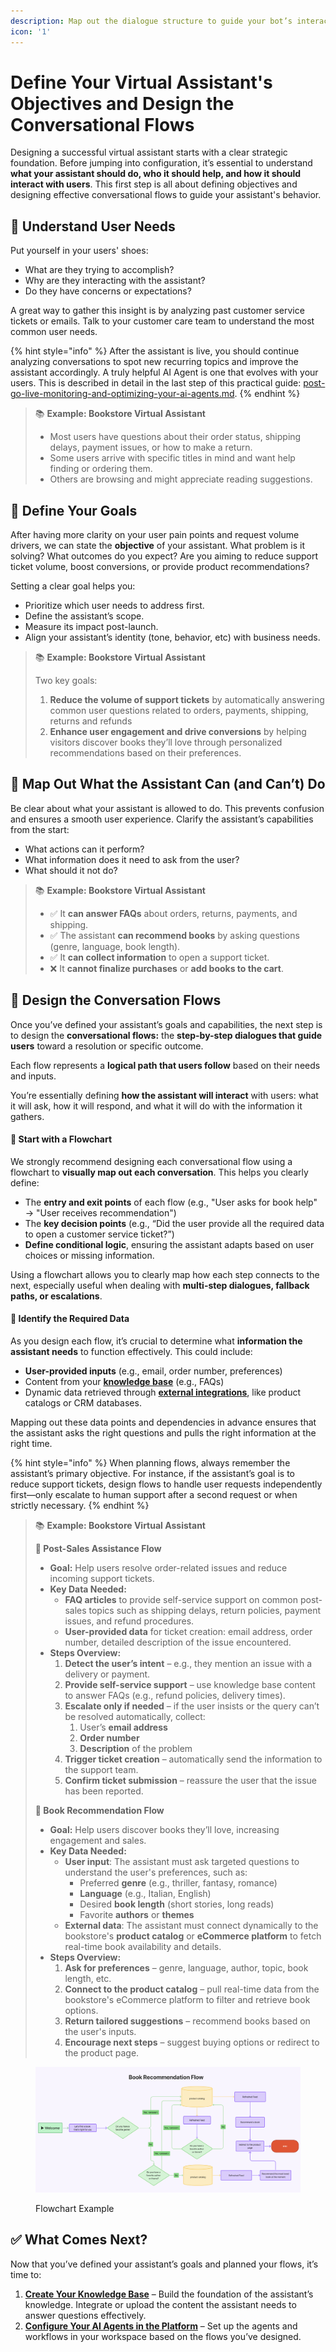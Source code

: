 ```yaml
---
description: Map out the dialogue structure to guide your bot’s interactions.
icon: '1'
---
```


# Define Your Virtual Assistant's Objectives and Design the Conversational Flows

Designing a successful virtual assistant starts with a clear strategic foundation. Before jumping into configuration, it’s essential to understand **what your assistant should do, who it should help, and how it should interact with users**. This first step is all about defining objectives and designing effective conversational flows to guide your assistant's behavior.

## 👤 Understand User Needs

Put yourself in your users' shoes:

* What are they trying to accomplish?
* Why are they interacting with the assistant?
* Do they have concerns or expectations?

A great way to gather this insight is by analyzing past customer service tickets or emails. Talk to your customer care team to understand the most common user needs.

{% hint style="info" %}
After the assistant is live, you should continue analyzing conversations to spot new recurring topics and improve the assistant accordingly. A truly helpful AI Agent is one that evolves with your users. This is described in detail in the last step of this practical guide: [post-go-live-monitoring-and-optimizing-your-ai-agents.md](post-go-live-monitoring-and-optimizing-your-ai-agents.md "mention").&#x20;
{% endhint %}

> 📚 **Example: Bookstore Virtual Assistant**&#x20;
>
> * Most users have questions about their order status, shipping delays, payment issues, or how to make a return.
> * Some users arrive with specific titles in mind and want help finding or ordering them.&#x20;
> * Others are browsing and might appreciate reading suggestions.

## 🎯 Define Your Goals

After having more clarity on your user pain points and request volume drivers, we can state the **objective** of your assistant. What problem is it solving? What outcomes do you expect? Are you aiming to reduce support ticket volume, boost conversions, or provide product recommendations?

Setting a clear goal helps you:

* Prioritize which user needs to address first.
* Define the assistant’s scope.
* Measure its impact post-launch.
* Align your assistant’s identity (tone, behavior, etc) with business needs.

> 📚 **Example: Bookstore Virtual Assistant**&#x20;
>
> Two key goals:
>
> 1. **Reduce the volume of support tickets** by automatically answering common user questions related to orders, payments, shipping, returns and refunds
> 2. **Enhance user engagement and drive conversions** by helping visitors discover books they’ll love through personalized recommendations based on their preferences.&#x20;

## 💬 Map Out What the Assistant Can (and Can’t) Do

Be clear about what your assistant is allowed to do. This prevents confusion and ensures a smooth user experience. Clarify the assistant’s capabilities from the start:

* What actions can it perform?
* What information does it need to ask from the user?
* What should it not do?

> 📚 **Example: Bookstore Virtual Assistant**&#x20;
>
> * ✅ It **can answer FAQs** about orders, returns, payments, and shipping.
> * ✅ The assistant **can recommend books** by asking questions (genre, language, book length).
> * ✅ It **can collect information** to open a support ticket.
> * ❌ It **cannot finalize purchases** or **add books to the cart**.

## 🧭 Design the Conversation Flows

Once you’ve defined your assistant’s goals and capabilities, the next step is to design the **conversational flows:** the **step-by-step dialogues that guide users** toward a resolution or specific outcome.

Each flow represents a **logical path that users follow** based on their needs and inputs.&#x20;

You’re essentially defining **how the assistant will interact** with users: what it will ask, how it will respond, and what it will do with the information it gathers.

#### 🧩 Start with a Flowchart

We strongly recommend designing each conversational flow using a flowchart to **visually map out each conversation**. This helps you clearly define:

* The **entry and exit points** of each flow (e.g., "User asks for book help" → "User receives recommendation")
* The **key decision points** (e.g., “Did the user provide all the required data to open a customer service ticket?”)
* **Define conditional logic**, ensuring the assistant adapts based on user choices or missing information.

Using a flowchart allows you to clearly map how each step connects to the next, especially useful when dealing with **multi-step dialogues, fallback paths, or escalations**.

#### 📌 Identify the Required Data

As you design each flow, it’s crucial to determine what **information the assistant needs** to function effectively. This could include:

* **User-provided inputs** (e.g., email, order number, preferences)
* Content from your [**knowledge base**](create-your-knowledge-base/) (e.g., FAQs)
* Dynamic data retrieved through [**external integrations**](../getting-started/integrations.md), like product catalogs or CRM databases.&#x20;

Mapping out these data points and dependencies in advance ensures that the assistant asks the right questions and pulls the right information at the right time.

{% hint style="info" %}
When planning flows, always remember the assistant’s primary objective. For instance, if the assistant’s goal is to reduce support tickets, design flows to handle user requests independently first—only escalate to human support after a second request or when strictly necessary.
{% endhint %}

> 📚 **Example: Bookstore Virtual Assistant**
>
> **🛒 Post-Sales Assistance Flow**
>
> * **Goal:** Help users resolve order-related issues and reduce incoming support tickets.
> * **Key Data Needed:**
>   * **FAQ articles** to provide self-service support on common post-sales topics such as shipping delays, return policies, payment issues, and refund procedures.
>   * **User-provided data** for ticket creation: email address, order number, detailed description of the issue encountered.&#x20;
> * **Steps Overview:**
>   1. **Detect the user’s intent** – e.g., they mention an issue with a delivery or payment.
>   2. **Provide self-service support** – use knowledge base content to answer FAQs (e.g., refund policies, delivery times).
>   3. **Escalate only if needed** – if the user insists or the query can’t be resolved automatically, collect:
>      1. User’s **email address**
>      2. **Order number**
>      3. **Description** of the problem
>   4. **Trigger ticket creation** – automatically send the information to the support team.
>   5. **Confirm ticket submission** – reassure the user that the issue has been reported.
>
> **📖 Book Recommendation Flow**
>
> * **Goal:** Help users discover books they’ll love, increasing engagement and sales.
> * **Key Data Needed:**&#x20;
>   * **User input**: The assistant must ask targeted questions to understand the user's preferences, such as:
>     * Preferred **genre** (e.g., thriller, fantasy, romance)
>     * **Language** (e.g., Italian, English)
>     * Desired **book length** (short stories, long reads)
>     * Favorite **authors** or **themes**
>   * **External data**: The assistant must connect dynamically to the bookstore's **product catalog** or **eCommerce platform** to fetch real-time book availability and details.
> * **Steps Overview:**
>   1. **Ask for preferences** – genre, language, author, topic, book length, etc.
>   2. **Connect to the product catalog** – pull real-time data from the bookstore's eCommerce platform to filter and retrieve book options.&#x20;
>   3. **Return tailored suggestions** – recommend books based on the user's inputs.
>   4. **Encourage next steps** – suggest buying options or redirect to the product page.

<figure><img src="../.gitbook/assets/Screenshot_2025-04-02_alle_17.26.03.png" alt=""><figcaption><p>Flowchart Example</p></figcaption></figure>

## ✅ What Comes Next?

Now that you’ve defined your assistant’s goals and planned your flows, it’s time to:

1. [**Create Your Knowledge Base**](create-your-knowledge-base/) – Build the foundation of the assistant’s knowledge. Integrate or upload the content the assistant needs to answer questions effectively.
2. [**Configure Your AI Agents in the Platform**](configure-your-ai-agents.md) – Set up the agents and workflows in your workspace based on the flows you’ve designed.
